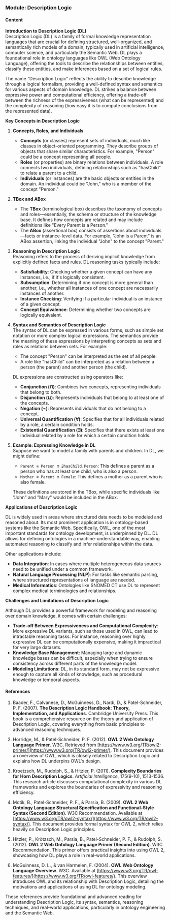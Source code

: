 ### Module: Description Logic

#### Content

**Introduction to Description Logic (DL)**  
Description Logic (DL) is a family of formal knowledge representation languages that are crucial for defining structured, well-organized, and semantically rich models of a domain, typically used in artificial intelligence, computer science, and particularly the Semantic Web. DL plays a foundational role in ontology languages like OWL (Web Ontology Language), offering the tools to describe the relationships between entities, classify these entities, and make inferences based on a set of logical rules.

The name “Description Logic” reflects the ability to describe knowledge through a logical formalism, providing a well-defined syntax and semantics for various aspects of domain knowledge. DL strikes a balance between expressive power and computational efficiency, offering a trade-off between the richness of the expressiveness (what can be represented) and the complexity of reasoning (how easy it is to compute conclusions from the represented data).

**Key Concepts in Description Logic**

1. **Concepts, Roles, and Individuals**  
   - **Concepts** (or classes) represent sets of individuals, much like classes in object-oriented programming. They describe groups of objects that share similar characteristics. For example, "Person" could be a concept representing all people.
   - **Roles** (or properties) are binary relations between individuals. A role connects two individuals, defining relationships such as "hasChild" to relate a parent to a child.
   - **Individuals** (or instances) are the basic objects or entities in the domain. An individual could be "John," who is a member of the concept "Person."

2. **TBox and ABox**  
   - The **TBox** (terminological box) describes the taxonomy of concepts and roles—essentially, the schema or structure of the knowledge base. It defines how concepts are related and may include definitions like "Every Parent is a Person."
   - The **ABox** (assertional box) consists of assertions about individuals—facts or instance-level data. For example, "John is a Parent" is an ABox assertion, linking the individual "John" to the concept "Parent."

3. **Reasoning in Description Logic**  
   Reasoning refers to the process of deriving implicit knowledge from explicitly defined facts and rules. DL reasoning tasks typically include:
   - **Satisfiability**: Checking whether a given concept can have any instances, i.e., if it's logically consistent.
   - **Subsumption**: Determining if one concept is more general than another, i.e., whether all instances of one concept are necessarily instances of another.
   - **Instance Checking**: Verifying if a particular individual is an instance of a given concept.
   - **Concept Equivalence**: Determining whether two concepts are logically equivalent.

4. **Syntax and Semantics of Description Logic**  
   The syntax of DL can be expressed in various forms, such as simple set notation or more complex logical expressions. The semantics provide the meaning of these expressions by interpreting concepts as sets and roles as relations between sets. For example:
   - The concept "Person" can be interpreted as the set of all people.
   - A role like "hasChild" can be interpreted as a relation between a person (the parent) and another person (the child).

   DL expressions are constructed using operators like:
   - **Conjunction (⊓)**: Combines two concepts, representing individuals that belong to both.
   - **Disjunction (⊔)**: Represents individuals that belong to at least one of the concepts.
   - **Negation (¬)**: Represents individuals that do not belong to a concept.
   - **Universal Quantification (∀)**: Specifies that for all individuals related by a role, a certain condition holds.
   - **Existential Quantification (∃)**: Specifies that there exists at least one individual related by a role for which a certain condition holds.

5. **Example: Expressing Knowledge in DL**  
   Suppose we want to model a family with parents and children. In DL, we might define:
   - `Parent ≡ Person ⊓ ∃hasChild.Person`: This defines a parent as a person who has at least one child, who is also a person.
   - `Mother ≡ Parent ⊓ Female`: This defines a mother as a parent who is also female.

   These definitions are stored in the TBox, while specific individuals like "John" and "Mary" would be included in the ABox.

**Applications of Description Logic**

DL is widely used in areas where structured data needs to be modeled and reasoned about. Its most prominent application is in ontology-based systems like the Semantic Web. Specifically, OWL, one of the most important standards for ontology development, is underpinned by DL. DL allows for defining ontologies in a machine-understandable way, enabling automated reasoning to classify and infer relationships within the data.

Other applications include:
   - **Data Integration**: In cases where multiple heterogeneous data sources need to be unified under a common framework.
   - **Natural Language Processing (NLP)**: For tasks like semantic parsing, where structured representations of language are needed.
   - **Medical Informatics**: Ontologies like SNOMED CT use DL to represent complex medical terminologies and relationships.

**Challenges and Limitations of Description Logic**

Although DL provides a powerful framework for modeling and reasoning over domain knowledge, it comes with certain challenges:
   - **Trade-off Between Expressiveness and Computational Complexity**: More expressive DL variants, such as those used in OWL, can lead to intractable reasoning tasks. For instance, reasoning over highly expressive DL can be computationally expensive, making it impractical for very large datasets.
   - **Knowledge Base Management**: Managing large and dynamic knowledge bases can be difficult, especially when trying to ensure consistency across different parts of the knowledge model.
   - **Modeling Limitations**: DL, in its standard form, may not be expressive enough to capture all kinds of knowledge, such as procedural knowledge or temporal aspects.

#### References

1. Baader, F., Calvanese, D., McGuinness, D., Nardi, D., & Patel-Schneider, P. F. (2007). **The Description Logic Handbook: Theory, Implementation, and Applications**. Cambridge University Press. This book is a comprehensive resource on the theory and application of Description Logic, covering everything from basic principles to advanced reasoning techniques.

2. Horridge, M., & Patel-Schneider, P. F. (2012). **OWL 2 Web Ontology Language Primer**. W3C. Retrieved from [https://www.w3.org/TR/owl2-primer/](https://www.w3.org/TR/owl2-primer/). This document provides an overview of OWL, which is closely related to Description Logic and explains how DL underpins OWL's design.

3. Kroetzsch, M., Rudolph, S., & Hitzler, P. (2011). **Complexity Boundaries for Horn Description Logics**. *Artificial Intelligence*, 175(9-10), 1513-1536. This research article discusses computational complexity in various DL frameworks and explores the boundaries of expressivity and reasoning efficiency.

4. Motik, B., Patel-Schneider, P. F., & Parsia, B. (2009). **OWL 2 Web Ontology Language Structural Specification and Functional-Style Syntax (Second Edition)**. W3C Recommendation. Available at [https://www.w3.org/TR/owl2-syntax/](https://www.w3.org/TR/owl2-syntax/). This document provides formal syntax for OWL 2, which relies heavily on Description Logic principles.

5. Hitzler, P., Krötzsch, M., Parsia, B., Patel-Schneider, P. F., & Rudolph, S. (2012). **OWL 2 Web Ontology Language Primer (Second Edition)**. W3C Recommendation. This primer offers practical insights into using OWL 2, showcasing how DL plays a role in real-world applications.

6. McGuinness, D. L., & van Harmelen, F. (2004). **OWL Web Ontology Language Overview**. W3C. Available at [https://www.w3.org/TR/owl-features/](https://www.w3.org/TR/owl-features/). This overview introduces OWL and its relationship with Description Logic, detailing the motivations and applications of using DL for ontology modeling.

These references provide foundational and advanced reading for understanding Description Logic, its syntax, semantics, reasoning techniques, and real-world applications, particularly in ontology engineering and the Semantic Web.